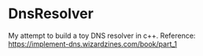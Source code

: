 # DnsResolver

My attempt to build a toy DNS resolver in c++. Reference: https://implement-dns.wizardzines.com/book/part_1